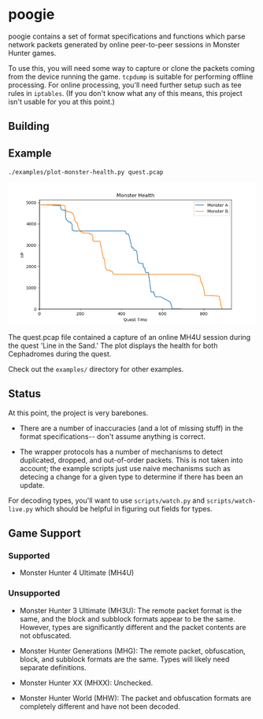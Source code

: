 # poogie

poogie contains a set of format specifications and functions which parse network
packets generated by online peer-to-peer sessions in Monster Hunter games.

To use this, you will need some way to capture or clone the packets coming from
the device running the game. ``tcpdump`` is suitable for performing offline
processing. For online processing, you'll need further setup such as tee rules
in ``iptables``. (If you don't know what any of this means, this project isn't
usable for you at this point.)

## Building

## Example

    ./examples/plot-monster-health.py quest.pcap

![Monster Health Plot](doc/monster-health-example.png)

The quest.pcap file contained a capture of an online MH4U session during the
quest 'Line in the Sand.' The plot displays the health for both Cephadromes
during the quest.

Check out the ``examples/`` directory for other examples.

## Status

At this point, the project is very barebones.

* There are a number of inaccuracies (and a lot of missing stuff) in the format
  specifications-- don't assume anything is correct.

* The wrapper protocols has a number of mechanisms to detect duplicated,
  dropped, and out-of-order packets. This is not taken into account; the example
  scripts just use naive mechanisms such as detecing a change for a given type
  to determine if there has been an update.

For decoding types, you'll want to use ``scripts/watch.py`` and
``scripts/watch-live.py`` which should be helpful in figuring out fields for
types.

## Game Support

### Supported

* Monster Hunter 4 Ultimate (MH4U)

### Unsupported

* Monster Hunter 3 Ultimate (MH3U): The remote packet format is the same, and
  the block and subblock formats appear to be the same. However, types are
  significantly different and the packet contents are not obfuscated.

* Monster Hunter Generations (MHG): The remote packet, obfuscation, block, and
  subblock formats are the same. Types will likely need separate definitions.

* Monster Hunter XX (MHXX): Unchecked.

* Monster Hunter World (MHW): The packet and obfuscation formats are completely
  different and have not been decoded.
